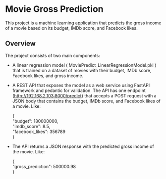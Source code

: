 # Movie Gross Prediction

This project is a machine learning application that predicts the gross income of a movie based on its budget, IMDb score, and Facebook likes.

## Overview

The project consists of two main components:

- A linear regression model ( MoviePredict_LinearRegressionModel.pkl ) that is trained on a dataset of movies with their budget, IMDb score, Facebook likes, and gross income. 
- A REST API that exposes the model as a web service using FastAPI framework and pedantic for validation. The API has one endpoint (http://192.168.2.103:8000/predict) that accepts a POST request with a JSON body that contains the budget, IMDb score, and Facebook likes of a movie. Like:  
 
  	{  
      "budget": 180000000,  
      "imdb_score": 8.5,  
      "facebook_likes": 356789  
    }  
- The API returns a JSON response with the predicted gross income of the movie. Like:  
 
    {  
      "gross_prediction": 500000.98  
    }
